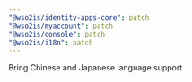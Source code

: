```yaml
---
"@wso2is/identity-apps-core": patch
"@wso2is/myaccount": patch
"@wso2is/console": patch
"@wso2is/i18n": patch
---
```


Bring Chinese and Japanese language support
